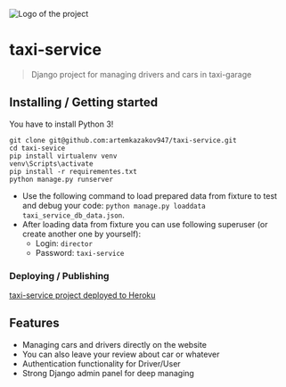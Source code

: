  
![Logo of the project](https://www.pngall.com/wp-content/uploads/13/Taxi-Yellow.png)

# taxi-service
> Django project for managing drivers and cars in taxi-garage


## Installing / Getting started

You have to install Python 3!

```shell
git clone git@github.com:artemkazakov947/taxi-service.git
cd taxi-sevice
pip install virtualenv venv
venv\Scripts\activate
pip install -r requirementes.txt
python manage.py runserver 
```
- Use the following command to load prepared data from fixture to test and debug your code:
  `python manage.py loaddata taxi_service_db_data.json`.
- After loading data from fixture you can use following superuser (or create another one by yourself):
  - Login: `director`
  - Password: `taxi-service`


### Deploying / Publishing

[taxi-service project deployed to Heroku](https://taxi-service1.herokuapp.com/)



## Features


* Managing cars and drivers directly on the website
* You can also leave your review about car or whatever
* Authentication functionality for Driver/User
* Strong Django admin panel for deep managing
